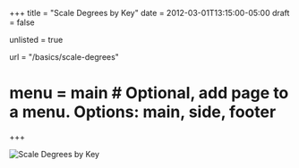 +++
title = "Scale Degrees by Key"
date = 2012-03-01T13:15:00-05:00
draft = false

unlisted = true

url = "/basics/scale-degrees"

# menu = main # Optional, add page to a menu. Options: main, side, footer
+++

![Scale Degrees by Key](/images/keys.jpg)
